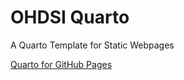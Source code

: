 # OHDSI Quarto

A Quarto Template for Static Webpages



[Quarto for GitHub Pages](https://quarto.org/docs/publishing/github-pages.html)
